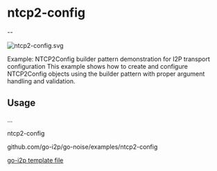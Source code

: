 # ntcp2-config
--

![ntcp2-config.svg](ntcp2-config.svg)

Example: NTCP2Config builder pattern demonstration for I2P transport
configuration This example shows how to create and configure NTCP2Config objects
using the builder pattern with proper argument handling and validation.

## Usage

 ... 

ntcp2-config 

github.com/go-i2p/go-noise/examples/ntcp2-config

[go-i2p template file](/template.md)
